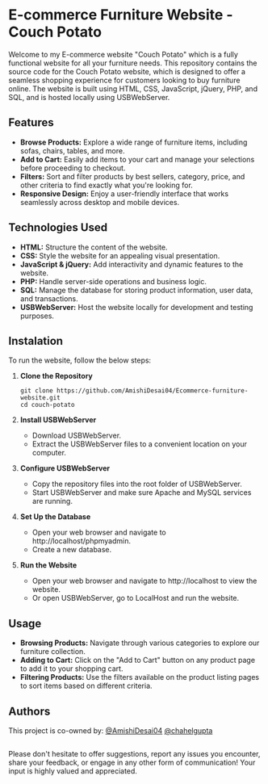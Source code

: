 # E-commerce Furniture Website - Couch Potato

Welcome to my E-commerce website "Couch Potato" which is a fully functional website for all your furniture needs. This repository contains the source code for the Couch Potato website, which is designed to offer a seamless shopping experience for customers looking to buy furniture online. The website is built using HTML, CSS, JavaScript, jQuery, PHP, and SQL, and is hosted locally using USBWebServer.

## Features

- **Browse Products:** Explore a wide range of furniture items, including sofas, chairs, tables, and more.
- **Add to Cart:** Easily add items to your cart and manage your selections before proceeding to checkout.
- **Filters:** Sort and filter products by best sellers, category, price, and other criteria to find exactly what you're looking for.
- **Responsive Design:** Enjoy a user-friendly interface that works seamlessly across desktop and mobile devices.

## Technologies Used

- **HTML:** Structure the content of the website.
- **CSS:** Style the website for an appealing visual presentation.
- **JavaScript & jQuery:** Add interactivity and dynamic features to the website.
- **PHP:** Handle server-side operations and business logic.
- **SQL:** Manage the database for storing product information, user data, and transactions.
- **USBWebServer:** Host the website locally for development and testing purposes.

## Instalation 

To run the website, follow the below steps:

1. **Clone the Repository**
   
   ```
   git clone https://github.com/AmishiDesai04/Ecommerce-furniture-website.git
   cd couch-potato
   ```
2. **Install USBWebServer**
   
   - Download USBWebServer.
   - Extract the USBWebServer files to a convenient location on your computer.
     
3. **Configure USBWebServer**

   - Copy the repository files into the root folder of USBWebServer.
   - Start USBWebServer and make sure Apache and MySQL services are running.

4. **Set Up the Database**

   - Open your web browser and navigate to http://localhost/phpmyadmin.
   - Create a new database.

5. **Run the Website**

   - Open your web browser and navigate to http://localhost to view the website.
   - Or open USBWebServer, go to LocalHost and run the website.

## Usage

- **Browsing Products:** Navigate through various categories to explore our furniture collection.
- **Adding to Cart:** Click on the "Add to Cart" button on any product page to add it to your shopping cart.
- **Filtering Products:** Use the filters available on the product listing pages to sort items based on different criteria.

## Authors

This project is co-owned by: [@AmishiDesai04](https://www.github.com/AmishiDesai04) [@chahelgupta](https://www.github.com/chahelgupta) 

## 

Please don't hesitate to offer suggestions, report any issues you encounter, share your feedback, or engage in any other form of communication! Your input is highly valued and appreciated.
